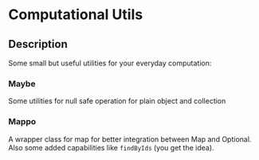 # Computational Utils

## Description
Some small but useful utilities for your everyday computation:

### Maybe
Some utilities for null safe operation for plain object and collection

### Mappo
A wrapper class for map for better integration between Map and Optional. Also some added capabilities like `findByIds` (you get the idea).
